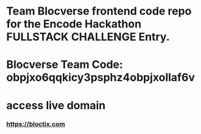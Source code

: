 # Team Blocverse frontend code repo for the Encode Hackathon FULLSTACK CHALLENGE Entry.

# Blocverse Team Code: obpjxo6qqkicy3psphz4obpjxollaf6v

# access live domain 

### https://bloctix.com
